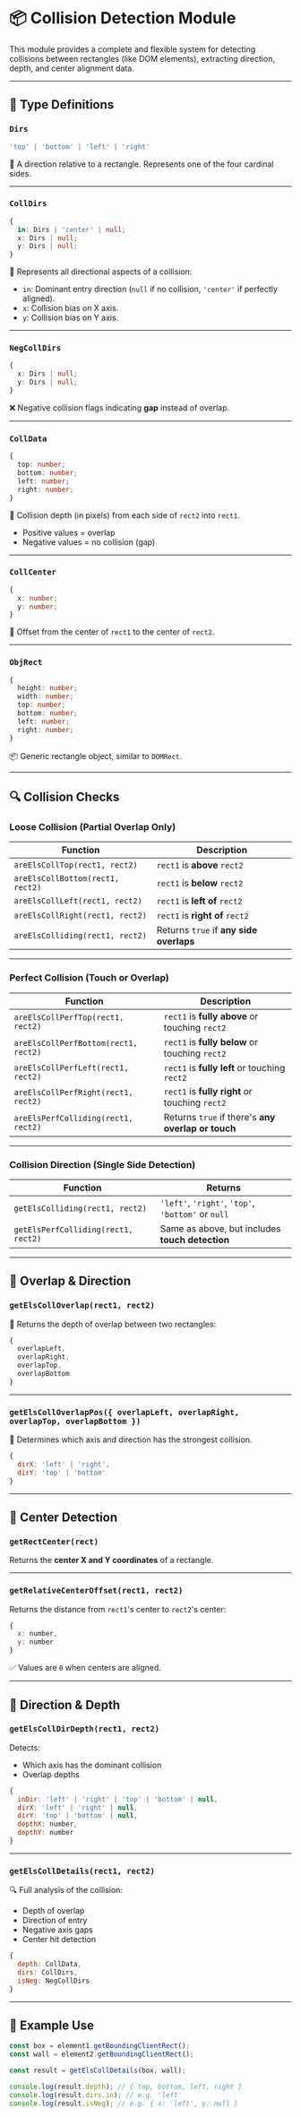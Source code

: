 # 📦 Collision Detection Module

This module provides a complete and flexible system for detecting collisions between rectangles (like DOM elements), extracting direction, depth, and center alignment data.

---

## 📐 Type Definitions

### `Dirs`

```ts
'top' | 'bottom' | 'left' | 'right'
```

🔁 A direction relative to a rectangle. Represents one of the four cardinal sides.

---

### `CollDirs`

```ts
{
  in: Dirs | 'center' | null;
  x: Dirs | null;
  y: Dirs | null;
}
```

🚦 Represents all directional aspects of a collision:

* `in`: Dominant entry direction (`null` if no collision, `'center'` if perfectly aligned).
* `x`: Collision bias on X axis.
* `y`: Collision bias on Y axis.

---

### `NegCollDirs`

```ts
{
  x: Dirs | null;
  y: Dirs | null;
}
```

❌ Negative collision flags indicating **gap** instead of overlap.

---

### `CollData`

```ts
{
  top: number;
  bottom: number;
  left: number;
  right: number;
}
```

📏 Collision depth (in pixels) from each side of `rect2` into `rect1`.

* Positive values = overlap
* Negative values = no collision (gap)

---

### `CollCenter`

```ts
{
  x: number;
  y: number;
}
```

🎯 Offset from the center of `rect1` to the center of `rect2`.

---

### `ObjRect`

```ts
{
  height: number;
  width: number;
  top: number;
  bottom: number;
  left: number;
  right: number;
}
```

📦 Generic rectangle object, similar to `DOMRect`.

---

## 🔍 Collision Checks

### Loose Collision (Partial Overlap Only)

| Function                         | Description                             |
| -------------------------------- | --------------------------------------- |
| `areElsCollTop(rect1, rect2)`    | `rect1` is **above** `rect2`            |
| `areElsCollBottom(rect1, rect2)` | `rect1` is **below** `rect2`            |
| `areElsCollLeft(rect1, rect2)`   | `rect1` is **left of** `rect2`          |
| `areElsCollRight(rect1, rect2)`  | `rect1` is **right of** `rect2`         |
| `areElsColliding(rect1, rect2)`  | Returns `true` if **any side overlaps** |

---

### Perfect Collision (Touch or Overlap)

| Function                             | Description                                        |
| ------------------------------------ | -------------------------------------------------- |
| `areElsCollPerfTop(rect1, rect2)`    | `rect1` is **fully above** or touching `rect2`     |
| `areElsCollPerfBottom(rect1, rect2)` | `rect1` is **fully below** or touching `rect2`     |
| `areElsCollPerfLeft(rect1, rect2)`   | `rect1` is **fully left** or touching `rect2`      |
| `areElsCollPerfRight(rect1, rect2)`  | `rect1` is **fully right** or touching `rect2`     |
| `areElsPerfColliding(rect1, rect2)`  | Returns `true` if there's **any overlap or touch** |

---

### Collision Direction (Single Side Detection)

| Function                            | Returns                                            |
| ----------------------------------- | -------------------------------------------------- |
| `getElsColliding(rect1, rect2)`     | `'left'`, `'right'`, `'top'`, `'bottom'` or `null` |
| `getElsPerfColliding(rect1, rect2)` | Same as above, but includes **touch detection**    |

---

## 🔬 Overlap & Direction

### `getElsCollOverlap(rect1, rect2)`

📏 Returns the depth of overlap between two rectangles:

```js
{
  overlapLeft,
  overlapRight,
  overlapTop,
  overlapBottom
}
```

---

### `getElsCollOverlapPos({ overlapLeft, overlapRight, overlapTop, overlapBottom })`

📍 Determines which axis and direction has the strongest collision.

```js
{
  dirX: 'left' | 'right',
  dirY: 'top' | 'bottom'
}
```

---

## 🎯 Center Detection

### `getRectCenter(rect)`

Returns the **center X and Y coordinates** of a rectangle.

---

### `getRelativeCenterOffset(rect1, rect2)`

Returns the distance from `rect1`'s center to `rect2`'s center:

```js
{
  x: number,
  y: number
}
```

✅ Values are `0` when centers are aligned.

---

## 🧠 Direction & Depth

### `getElsCollDirDepth(rect1, rect2)`

Detects:

* Which axis has the dominant collision
* Overlap depths

```js
{
  inDir: 'left' | 'right' | 'top' | 'bottom' | null,
  dirX: 'left' | 'right' | null,
  dirY: 'top' | 'bottom' | null,
  depthX: number,
  depthY: number
}
```

---

### `getElsCollDetails(rect1, rect2)`

🔍 Full analysis of the collision:

* Depth of overlap
* Direction of entry
* Negative axis gaps
* Center hit detection

```js
{
  depth: CollData,
  dirs: CollDirs,
  isNeg: NegCollDirs
}
```

---

## 🧪 Example Use

```js
const box = element1.getBoundingClientRect();
const wall = element2.getBoundingClientRect();

const result = getElsCollDetails(box, wall);

console.log(result.depth); // { top, bottom, left, right }
console.log(result.dirs.in); // e.g. 'left'
console.log(result.isNeg); // e.g. { x: 'left', y: null }
```
